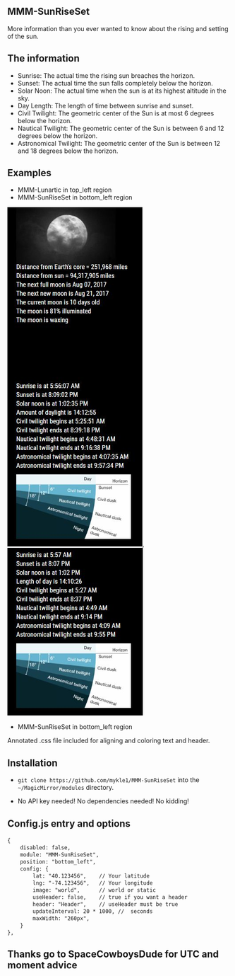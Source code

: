 ## MMM-SunRiseSet

More information than you ever wanted to know about the rising and setting of the sun.

## The information 

* Sunrise: The actual time the rising sun breaches the horizon.
* Sunset: The actual time the sun falls completely below the horizon.
* Solar Noon: The actual time when the sun is at its highest altitude in the sky.
* Day Length: The length of time between sunrise and sunset.
* Civil Twilight: The geometric center of the Sun is at most 6 degrees below the horizon.
* Nautical Twilight: The geometric center of the Sun is between 6 and 12 degrees below the horizon.
* Astronomical Twilight: The geometric center of the Sun is between 12 and 18 degrees below the horizon.

## Examples

* MMM-Lunartic in top_left region
* MMM-SunRiseSet in bottom_left region

![](pix/1.JPG), ![](pix/2.JPG)

* MMM-SunRiseSet in bottom_left region

Annotated .css file included for aligning and coloring text and header.

## Installation

* `git clone https://github.com/mykle1/MMM-SunRiseSet` into the `~/MagicMirror/modules` directory.

* No API key needed! No dependencies needed! No kidding!


## Config.js entry and options

    {
		disabled: false,
		module: "MMM-SunRiseSet",
		position: "bottom_left",
		config: {
			lat: "40.123456",    // Your latitude
			lng: "-74.123456",   // Your longitude
			image: "world",      // world or static 
			useHeader: false,    // true if you want a header
			header: "Header",    // useHeader must be true
			updateInterval: 20 * 1000, //  seconds
			maxWidth: "260px",
        }
    },
	

## Thanks go to SpaceCowboysDude for UTC and moment advice
